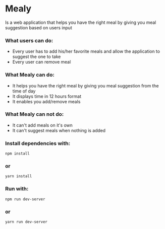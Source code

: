 # Mealy

Is a web application that helps you have the right meal by giving you meal suggestion based on users input

### What users can do:

- Every user has to add his/her favorite meals and allow the application to suggest the one to take
- Every user can remove meal

### What Mealy can do:

- It helps you have the right meal by giving you meal suggestion from the time of day
- It displays time in 12 hours format
- It enables you add/remove meals

### What Mealy can not do:

- It can't add meals on it's own
- It can't suggest meals when nothing is added

### Install dependencies with:
    npm install
### or
    yarn install

### Run with:
    npm run dev-server
### or
    yarn run dev-server